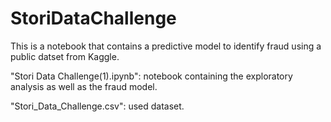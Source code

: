 # StoriDataChallenge

This is a notebook that contains a predictive model to identify fraud using a public datset from Kaggle.

"Stori Data Challenge(1).ipynb": notebook containing the exploratory analysis as well as the fraud model.

"Stori_Data_Challenge.csv": used dataset.
